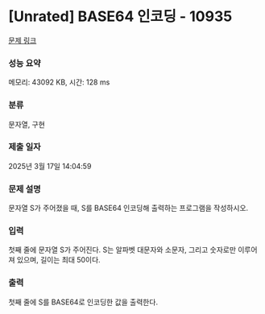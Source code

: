 # [Unrated] BASE64 인코딩 - 10935 

[문제 링크](https://www.acmicpc.net/problem/10935) 

### 성능 요약

메모리: 43092 KB, 시간: 128 ms

### 분류

문자열, 구현

### 제출 일자

2025년 3월 17일 14:04:59

### 문제 설명

<p>문자열 S가 주어졌을 때, S를 BASE64 인코딩해 출력하는 프로그램을 작성하시오.</p>

### 입력 

 <p>첫째 줄에 문자열 S가 주어진다. S는 알파벳 대문자와 소문자, 그리고 숫자로만 이루어져 있으며, 길이는 최대 50이다.</p>

### 출력 

 <p>첫째 줄에 S를 BASE64로 인코딩한 값을 출력한다.</p>

